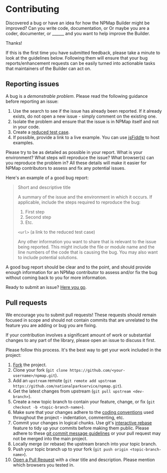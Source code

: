 <h1 class="page-title">Contributing</h1>

Discovered a bug or have an idea for how the NPMap Builder might be improved? Can you write code, documentation, or Or maybe you are a coder, documenter, or ______ and you want to help improve the Builder.

Thanks!

If this is the first time you have submitted feedback, please take a minute to look at the guidelines below. Following them will ensure that your bug reports/enhancement requests can be easily turned into actionable tasks that maintainers of the Builder can act on.

## Reporting issues

A bug is a _demonstrable problem_. Please read the following guidance before reporting an issue:

1. Use the search to see if the issue has already been reported. If it already exists, do not open a new issue - simply comment on the existing one.
2. Isolate the problem and ensure that the issue is in NPMap itself and not in your code.
3. Create a [reduced test case](http://css-tricks.com/6263-reduced-test-cases/).
4. If possible, provide a link to a live example. You can use [jsFiddle](http://jsfiddle.net) to host examples.

Please try to be as detailed as possible in your report. What is your environment? What steps will reproduce the issue? What browser(s) can you reproduce the problem in? All these details will make it easier for NPMap contributors to assess and fix any potential issues.

Here's an example of a good bug report:

> Short and descriptive title
>
> A summary of the issue and the environment in which it occurs. If applicable, include the steps required to reproduce the bug:
>
> 1. First step
> 2. Second step
> 3. Etc.
>
> `<url>` (a link to the reduced test case)
>
> Any other information you want to share that is relevant to the issue being reported. This might include the file or module name and the line numbers of the code that is causing the bug. You may also want to include potential solutions.

A good bug report should be clear and to the point, and should provide enough information for an NPMap contributor to assess and/or fix the bug without coming back to you for more information.

Ready to submit an issue? [Here you go](https://github.com/nationalparkservice/npmap/issues/).

## Pull requests

We encourage you to submit pull requests! These requests should remain focused in scope and should not contain commits that are unrelated to the feature you are adding or bug you are fixing.

If your contribution involves a significant amount of work or substantial changes to any part of the library, please open an issue to discuss it first.

Please follow this process. It's the best way to get your work included in the project:

1. [Fork](http://help.github.com/fork-a-repo/) the project.
2. Clone your fork (`git clone https://github.com/<your-username>/npmap.git`).
3. Add an `upstream` remote (`git remote add upstream https://github.com/nationalparkservice/npmap.git`).
4. Get the latest changes from upstream (`git pull upstream <dev-branch>`).
5. Create a new topic branch to contain your feature, change, or fix (`git checkout -b <topic-branch-name>`).
6. Make sure that your changes adhere to the [coding conventions](http://www.nps.gov/npmap/library/api/coding-conventions.html) used throughout the project - indentation, commenting, etc.
7. Commit your changes in logical chunks. Use git's [interactive rebase](https://help.github.com/articles/interactive-rebase) feature to tidy up your commits before making them public. Please adhere to these [git commit message guidelines](http://tbaggery.com/2008/04/19/a-note-about-git-commit-messages.html) or your pull request may not be merged into the main project.
8. Locally merge (or rebase) the upstream branch into your topic branch.
9. Push your topic branch up to your fork (`git push origin <topic-branch-name>`).
10. [Open a Pull Request](http://help.github.com/send-pull-requests/) with a clear title and description. Please mention which browsers you tested in.